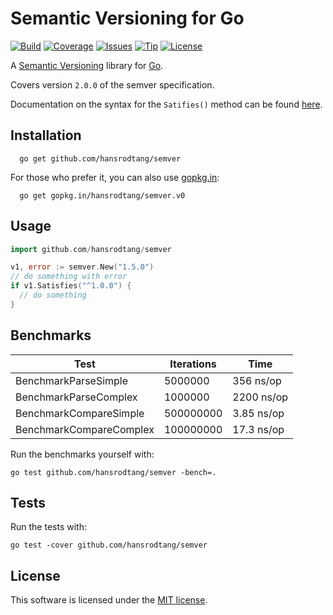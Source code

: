 # Semantic Versioning for Go

[![Build](https://img.shields.io/travis/hansrodtang/semver.svg?style=flat)](https://travis-ci.org/hansrodtang/semver) [![Coverage](https://img.shields.io/coveralls/hansrodtang/semver.svg?style=flat)](https://coveralls.io/r/hansrodtang/semver) [![Issues](https://img.shields.io/github/issues/hansrodtang/semver.svg?style=flat)](https://github.com/hansrodtang/semver/issues) [![Tip](https://img.shields.io/gratipay/hansrodtang.svg?style=flat)](https://gratipay.com/hansrodtang/)
[![License](http://img.shields.io/badge/license-MIT-blue.svg?style=flat)](http://choosealicense.com/licenses/mit/)

A [Semantic Versioning](http://semver.org/) library for [Go](http://golang.org).

Covers version `2.0.0` of the semver specification.

Documentation on the syntax for the `Satifies()` method can be found  [here](https://www.npmjs.org/doc/misc/semver.html).


## Installation

```
  go get github.com/hansrodtang/semver
```
For those who prefer it, you can also use [gopkg.in](http://gopkg.in):

```
  go get gopkg.in/hansrodtang/semver.v0
```

## Usage

```go
import github.com/hansrodtang/semver

v1, error := semver.New("1.5.0")
// do something with error
if v1.Satisfies("^1.0.0") {
  // do something
}
```

## Benchmarks

Test | Iterations | Time
------------------------|-----------|------------
BenchmarkParseSimple    | 5000000   | 356 ns/op
BenchmarkParseComplex   | 1000000   | 2200 ns/op
BenchmarkCompareSimple  | 500000000 | 3.85 ns/op
BenchmarkCompareComplex	| 100000000	| 17.3 ns/op

Run the benchmarks yourself with:

```
go test github.com/hansrodtang/semver -bench=.
```

## Tests

Run the tests with:

```
go test -cover github.com/hansrodtang/semver
```

## License

This software is licensed under the [MIT license](LICENSE.md).
